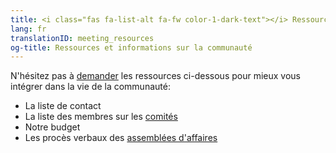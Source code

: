```yaml
---
title: <i class="fas fa-list-alt fa-fw color-1-dark-text"></i> Ressources et informations sur la communauté
lang: fr
translationID: meeting_resources
og-title: Ressources et informations sur la communauté
---
```

N'hésitez pas à [demander](/contact-fr) les ressources ci-dessous pour mieux vous intégrer dans la vie de la communauté:
* La liste de contact
* La liste des membres sur les [comités](/nouveau/comités)
* Notre budget
* Les procès verbaux des [assemblées d'affaires](/nouveau/affaires)
